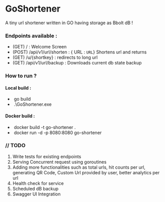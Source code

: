 # GoShortener

A tiny url shortener written in GO having storage as Bbolt dB !

### Endpoints available :

- (GET)  / : Welcome Screen
- (POST) /api/v1/url/shorten : { URL : `URL`} Shortens url and returns 
- (GET) /u/{shortkey} : redirects to long url
- (GET) /api/v1/url/backup : Downloads current db state backup

### How to run ?

#### Local build : 

- ​	go build
- ​	.\GoShortener.exe

#### Docker build :

- ​	docker build -t go-shortener .
- ​	docker run -d -p 8080:8080 go-shortener

### //  TODO

1. Write tests for existing endpoints
2. Serving Concurrent request using goroutines
3. Adding more functionalities such as total urls, hit counts per url, generating QR Code, Custom Url provided by user, better analytics per url
4. Health check for service
5. Scheduled dB backup
6. Swagger UI Integration

